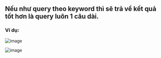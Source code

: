 ## Nếu như query theo keyword thì sẽ trả về kết quả tốt hơn là query luôn 1 câu dài.
### Ví dụ: 
![image](https://user-images.githubusercontent.com/88385496/198220226-b1e71991-0f3a-45d8-a905-9fabcba1cbbe.png)

![image](https://user-images.githubusercontent.com/88385496/198220276-6f85bbcc-f374-4de4-af0b-8f92045365fe.png)
